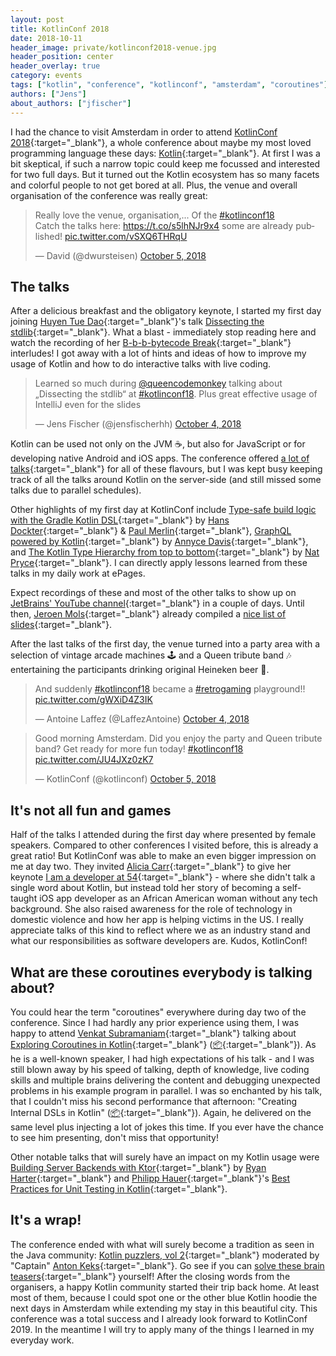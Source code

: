 ```yaml
---
layout: post
title: KotlinConf 2018
date: 2018-10-11
header_image: private/kotlinconf2018-venue.jpg
header_position: center
header_overlay: true
category: events
tags: ["kotlin", "conference", "kotlinconf", "amsterdam", "coroutines"]
authors: ["Jens"]
about_authors: ["jfischer"]
---
```


I had the chance to visit Amsterdam in order to attend [KotlinConf 2018](https://kotlinconf.com/){:target="_blank"}, a whole conference about maybe my most loved programming language these days: [Kotlin](https://kotlinlang.org/){:target="_blank"}.
At first I was a bit skeptical, if such a narrow topic could keep me focussed and interested for two full days.
But it turned out the Kotlin ecosystem has so many facets and colorful people to not get bored at all.
Plus, the venue and overall organisation of the conference was really great:

<blockquote class="twitter-tweet" data-lang="en"><p lang="en" dir="ltr">Really love the venue, organisation,... Of the <a href="https://twitter.com/hashtag/kotlinconf18?src=hash&amp;ref_src=twsrc%5Etfw">#kotlinconf18</a> <br>Catch the talks here: <a href="https://t.co/s5lhNJr9x4">https://t.co/s5lhNJr9x4</a> some are already published! <a href="https://t.co/vSXQ6THRqU">pic.twitter.com/vSXQ6THRqU</a></p>&mdash; David (@dwursteisen) <a href="https://twitter.com/dwursteisen/status/1048165287370129410?ref_src=twsrc%5Etfw">October 5, 2018</a></blockquote>
<script async src="https://platform.twitter.com/widgets.js" charset="utf-8"></script>

## The talks

After a delicious breakfast and the obligatory keynote, I started my first day joining [Huyen Tue Dao](https://twitter.com/queencodemonkey){:target="_blank"}'s talk [Dissecting the stdlib](https://github.com/queencodemonkey/dissecting-the-stdlib){:target="_blank"}.
What a blast - immediately stop reading here and watch the recording of her [B-b-b-bytecode Break](https://youtu.be/Fzt_9I733Yg?t=597){:target="_blank"} interludes!
I got away with a lot of hints and ideas of how to improve my usage of Kotlin and how to do interactive talks with live coding.

<blockquote class="twitter-tweet" data-lang="en"><p lang="en" dir="ltr">Learned so much during <a href="https://twitter.com/queencodemonkey?ref_src=twsrc%5Etfw">@queencodemonkey</a> talking about „Dissecting the stdlib“ at <a href="https://twitter.com/hashtag/kotlinconf18?src=hash&amp;ref_src=twsrc%5Etfw">#kotlinconf18</a>. Plus great effective usage of IntelliJ even for the slides</p>&mdash; Jens Fischer (@jensfischerhh) <a href="https://twitter.com/jensfischerhh/status/1047776638166077440?ref_src=twsrc%5Etfw">October 4, 2018</a></blockquote>
<script async src="https://platform.twitter.com/widgets.js" charset="utf-8"></script>

Kotlin can be used not only on the JVM ☕, but also for JavaScript or for developing native Android and iOS apps.
The conference offered [a lot of talks](https://kotlinconf.com/schedule/){:target="_blank"} for all of these flavours, but I was kept busy keeping track of all the talks around Kotlin on the server-side (and still missed some talks due to parallel schedules).

Other highlights of my first day at KotlinConf include [Type-safe build logic with the Gradle Kotlin DSL](https://eskatos.github.io/kotlinconf2018-type-safe-build-logic/#/){:target="_blank"} by [Hans Dockter](https://twitter.com/hans_d){:target="_blank"} & [Paul Merlin](https://twitter.com/eskat0s){:target="_blank"}, [GraphQL powered by Kotlin](http://adavis.info/2018/06/talk-getting-a-grip-on-graphql.html){:target="_blank"} by [Annyce Davis](https://twitter.com/brwngrldev){:target="_blank"}, and [The Kotlin Type Hierarchy from top to bottom](https://speakerdeck.com/npryce/the-kotlin-type-hierarchy-from-top-to-bottom){:target="_blank"} by [Nat Pryce](https://twitter.com/natpryce){:target="_blank"}.
I can directly apply lessons learned from these talks in my daily work at ePages.

Expect recordings of these and most of the other talks to show up on [JetBrains' YouTube channel](https://www.youtube.com/playlist?list=PLQ176FUIyIUbVvFMqDc2jhxS-t562uytr){:target="_blank"} in a couple of days.
Until then, [Jeroen Mols](https://twitter.com/@molsjeroen){:target="_blank"} already compiled a [nice list of slides](https://jeroenmols.com/blog/2018/10/05/kotlinconf18/){:target="_blank"}.

After the last talks of the first day, the venue turned into a party area with a selection of vintage arcade machines 🕹️ and a Queen tribute band 🎶 entertaining the participants drinking original Heineken beer 🍻.

<blockquote class="twitter-tweet" data-lang="en"><p lang="en" dir="ltr">And suddenly <a href="https://twitter.com/hashtag/kotlinconf18?src=hash&amp;ref_src=twsrc%5Etfw">#kotlinconf18</a> became a <a href="https://twitter.com/hashtag/retrogaming?src=hash&amp;ref_src=twsrc%5Etfw">#retrogaming</a> playground!! <a href="https://t.co/gWXiD4Z3IK">pic.twitter.com/gWXiD4Z3IK</a></p>&mdash; Antoine Laffez (@LaffezAntoine) <a href="https://twitter.com/LaffezAntoine/status/1047876031175184384?ref_src=twsrc%5Etfw">October 4, 2018</a></blockquote>
<script async src="https://platform.twitter.com/widgets.js" charset="utf-8"></script>

<blockquote class="twitter-tweet" data-lang="en"><p lang="en" dir="ltr">Good morning Amsterdam. Did you enjoy the party and Queen tribute band? Get ready for more fun today! <a href="https://twitter.com/hashtag/kotlinconf18?src=hash&amp;ref_src=twsrc%5Etfw">#kotlinconf18</a> <a href="https://t.co/JU4JXz0zK7">pic.twitter.com/JU4JXz0zK7</a></p>&mdash; KotlinConf (@kotlinconf) <a href="https://twitter.com/kotlinconf/status/1048068655634939904?ref_src=twsrc%5Etfw">October 5, 2018</a></blockquote>
<script async src="https://platform.twitter.com/widgets.js" charset="utf-8"></script>

## It's not all fun and games

Half of the talks I attended during the first day where presented by female speakers.
Compared to other conferences I visited before, this is already a great ratio!
But KotlinConf was able to make an even bigger impression on me at day two.
They invited [Alicia Carr](https://twitter.com/fineblkwoman){:target="_blank"} to give her keynote [I am a developer at 54](https://www.aliciavcarr.com/the-speaker/){:target="_blank"} - where she didn't talk a single word about Kotlin, but instead told her story of becoming a self-taught iOS app developer as an African American woman without any tech background.
She also raised awareness for the role of technology in domestic violence and how her app is helping victims in the US.
I really appreciate talks of this kind to reflect where we as an industry stand and what our responsibilities as software developers are.
Kudos, KotlinConf!

## What are these coroutines everybody is talking about?

You could hear the term "coroutines" everywhere during day two of the conference.
Since I had hardly any prior experience using them, I was happy to attend [Venkat Subramaniam](https://twitter.com/venkat_s){:target="_blank"} talking about [Exploring Coroutines in Kotlin](https://youtu.be/jT2gHPQ4Z1Q){:target="_blank"} ([📦](http://agiledeveloper.com/presentations/exploring_coroutines_in_kotlin.zip){:target="_blank"}).
As he is a well-known speaker, I had high expectations of his talk - and I was still blown away by his speed of talking, depth of knowledge, live coding skills and multiple brains delivering the content and debugging unexpected problems in his example program in parallel.
I was so enchanted by his talk, that I couldn't miss his second performance that afternoon: "Creating Internal DSLs in Kotlin" ([📦](http://agiledeveloper.com/presentations/creating_internal_dsls_in_kotlin.zip){:target="_blank"}).
Again, he delivered on the same level plus injecting a lot of jokes this time.
If you ever have the chance to see him presenting, don't miss that opportunity!

Other notable talks that will surely have an impact on my Kotlin usage were [Building Server Backends with Ktor](https://speakerdeck.com/rharter/servers-kotlin){:target="_blank"} by [Ryan Harter](https://twitter.com/rharter){:target="_blank"} and [Philipp Hauer](https://twitter.com/philipp_hauer){:target="_blank"}'s [Best Practices for Unit Testing in Kotlin](https://blog.philipphauer.de/best-practices-unit-testing-kotlin/){:target="_blank"}.

## It's a wrap!

The conference ended with what will surely become a tradition as seen in the Java community: [Kotlin puzzlers, vol 2](https://youtu.be/Xq9vBZs0j-8){:target="_blank"} moderated by "Captain" [Anton Keks](https://twitter.com/antonkeks){:target="_blank"}.
Go see if you can [solve these brain teasers](https://github.com/angryziber/kotlin-puzzlers/tree/master/kotlinconf2018){:target="_blank"} yourself!
After the closing words from the organisers, a happy Kotlin community started their trip back home.
At least most of them, because I could spot one or the other blue Kotlin hoodie the next days in Amsterdam while extending my stay in this beautiful city.
This conference was a total success and I already look forward to KotlinConf 2019.
In the meantime I will try to apply many of the things I learned in my everyday work.
